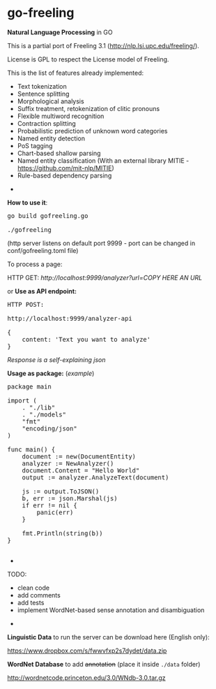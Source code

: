 # go-freeling

**Natural Language Processing** in GO

This is a partial port of Freeling 3.1 (http://nlp.lsi.upc.edu/freeling/).

License is GPL to respect the License model of Freeling.

This is the list of features already implemented:

* Text tokenization
* Sentence splitting
* Morphological analysis
* Suffix treatment, retokenization of clitic pronouns
* Flexible multiword recognition
* Contraction splitting
* Probabilistic prediction of unknown word categories
* Named entity detection
* PoS tagging
* Chart-based shallow parsing
* Named entity classification (With an external library MITIE - https://github.com/mit-nlp/MITIE)
* Rule-based dependency parsing

-

**How to use it**:

<pre>
go build gofreeling.go

./gofreeling
</pre>

(http server listens on default port 9999 - port can be changed in conf/gofreeling.toml file)

To process a page:

HTTP GET: *http://localhost:9999/analyzer?url=COPY HERE AN URL*

or **Use as API endpoint:**
<pre>
HTTP POST:

http://localhost:9999/analyzer-api

{
    content: 'Text you want to analyze'
}
</pre>

*Response is a self-explaining json*

**Usage as package:**
(*example*)
<pre>
package main

import (
	. "./lib"
	. "./models"
	"fmt"
	"encoding/json"
)

func main() {
	document := new(DocumentEntity)
	analyzer := NewAnalyzer()
	document.Content = "Hello World"
	output := analyzer.AnalyzeText(document)
	
	js := output.ToJSON()
	b, err := json.Marshal(js)
	if err != nil {
		panic(err)
	}

	fmt.Println(string(b))
}

</pre>

-
TODO:
* clean code
* add comments
* add tests
* implement WordNet-based sense annotation and disambiguation

-
**Linguistic Data** to run the server can be download here (English only):

https://www.dropbox.com/s/fwwvfxp2s7dydet/data.zip


**WordNet Database** to add ~~annotation~~ (place it inside `./data` folder)

http://wordnetcode.princeton.edu/3.0/WNdb-3.0.tar.gz